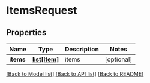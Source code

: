 # ItemsRequest

## Properties
Name | Type | Description | Notes
------------ | ------------- | ------------- | -------------
**items** | [**list[Item]**](Item.md) | items | [optional] 

[[Back to Model list]](../README.md#documentation-for-models) [[Back to API list]](../README.md#documentation-for-api-endpoints) [[Back to README]](../README.md)


